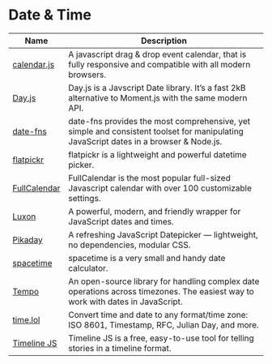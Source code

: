 # Date & Time

| Name | Description |
| --- | --- |
| [calendar.js](https://williamtroup.github.io/Calendar.js/) | A javascript drag & drop event calendar, that is fully responsive and compatible with all modern browsers. |
| [Day.js](https://day.js.org/) | Day.js is a Javscript Date library. It’s a fast 2kB alternative to Moment.js with the same modern API. |
| [date-fns](https://date-fns.org/) | date-fns provides the most comprehensive, yet simple and consistent toolset for manipulating JavaScript dates in a browser & Node.js. |
| [flatpickr](https://flatpickr.js.org/) | flatpickr is a lightweight and powerful datetime picker. |
| [FullCalendar](https://fullcalendar.io/) | FullCalendar is the most popular full-sized Javascript calendar with over 100 customizable settings. |
| [Luxon](https://moment.github.io/luxon) | A powerful, modern, and friendly wrapper for JavaScript dates and times. |
| [Pikaday](https://github.com/Pikaday/Pikaday) | A refreshing JavaScript Datepicker — lightweight, no dependencies, modular CSS. |
| [spacetime](https://spacetime.how/) | spacetime is a very small and handy date calculator. |
| [Tempo](https://tempo.formkit.com/) | An open-source library for handling complex date operations across timezones. The easiest way to work with dates in JavaScript. |
| [time.lol](https://time.lol/) | Convert time and date to any format/time zone: ISO 8601, Timestamp, RFC, Julian Day, and more. |
| [Timeline JS](https://timeline.knightlab.com/) | Timeline JS is a free, easy-to-use tool for telling stories in a timeline format. |
